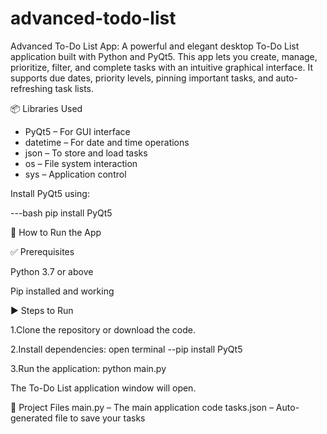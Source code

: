 # advanced-todo-list
Advanced To-Do List App: A powerful and elegant desktop To-Do List application built with Python and PyQt5. This app lets you create, manage, prioritize, filter, and complete tasks with an intuitive graphical interface. It supports due dates, priority levels, pinning important tasks, and auto-refreshing task lists.

📦 Libraries Used

- PyQt5 – For GUI interface
- datetime – For date and time operations
- json – To store and load tasks
- os – File system interaction
- sys – Application control

Install PyQt5 using:

---bash
pip install PyQt5

🚀 How to Run the App

✅ Prerequisites

Python 3.7 or above

Pip installed and working

▶️ Steps to Run

1.Clone the repository or download the code.

2.Install dependencies:
open terminal
--pip install PyQt5

3.Run the application:
python main.py

The To-Do List application window will open.

📂 Project Files
main.py – The main application code
tasks.json – Auto-generated file to save your tasks


